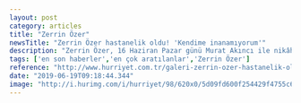 ```yaml
---
layout: post
category: articles
title: "Zerrin Özer"
newsTitle: "Zerrin Özer hastanelik oldu! 'Kendime inanamıyorum'"
description: "Zerrin Özer, 16 Haziran Pazar günü Murat Akıncı ile nikâh masasına oturmuştu. Akıncı, hakkında ortaya atılan dolandırıcılık iddialı evliliği bitirdi. Zerrin Özer, nikâhtan 36 saat sonra boşanmaya karar verdi.  "
tags: ['en son haberler','en çok aratılanlar','Zerrin Özer']
reference: "http://www.hurriyet.com.tr/galeri-zerrin-ozer-hastanelik-oldu-kendime-inanamiyorum-41248793"
date: "2019-06-19T09:18:44.344"
image: "http://i.hurimg.com/i/hurriyet/98/620x0/5d09fd600f254429f4755c62.jpg"
---
```


